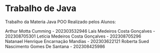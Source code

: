 # Trabalho de Java
Trabalho da Materia Java POO Realizado pelos Alunos: 

Arthur Motta Cumming - 202303532946 
Laís Medeiros Costa Gonçalves - 202308705301 
Letícia Medeiros Costa Gonçalves - 202308705296 
Natanael Henrique Encarnação Mandias - 202303622121 
Roberta Sued Nascimento Gomes De Santana - 202308425986
